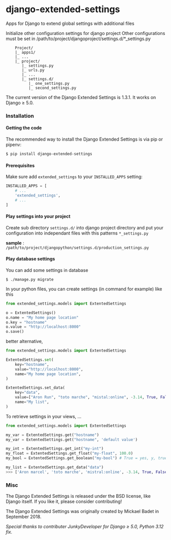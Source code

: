 # django-extended-settings
Apps for Django to extend global settings with additional files

Initialize other configuration settings for django project
Other configurations must be set in /path/to/project/djangoproject/settings.d/*_settings.py

        Project/
        |_ apps1/
        |_ ...
        |_ project/
           |_ settings.py
           |_ urls.py
           |_ ...
           |_ settings.d/
              |_ one_settings.py
              |_ second_settings.py

The current version of the Django Extended Settings is 1.3.1. It works on Django ≥ 5.0.

### Installation

#### Getting the code

The recommended way to install the Django Extended Settings is via pip or pipenv:

```bash
$ pip install django-extended-settings
```

#### Prerequisites

Make sure add ```extended_settings``` to your ```INSTALLED_APPS``` setting:

```python
INSTALLED_APPS = [
    # ...
    'extended_settings',
    # ...
]
```

#### Play settings into your project

Create sub directory ```settings.d/``` into django project directory and put your configuration into independant files with this patterns ```*_settings.py```

__sample__  : ```/path/to/project/djangopython/settings.d/production_settings.py```


#### Play database settings

You can add some settings in database

```$ ./manage.py migrate ```

In your python files, you can create settings (in command for example) like this

```python
from extended_settings.models import ExtentedSettings

o = ExtentedSettings()
o.name = "My home page location"
o.key = "hostname"
o.value = "http://localhost:8000"
o.save()
```

better alternative,

```python
from extended_settings.models import ExtentedSettings

ExtentedSettings.set(
    key="hostname",
    value="http://localhost:8000",
    name="My home page location",
)

ExtentedSettings.set_data(
    key="data",
    value=["Aron Run", "toto marche", "mistal:online", -3.14, True, False, {"val": 2}],
    name="My list",
)
```

To retrieve settings in your views, ...

```python
from extended_settings.models import ExtentedSettings

my_var = ExtentedSettings.get("hostname")
my_var = ExtentedSettings.get("hostname", 'default value')

my_int = ExtentedSettings.get_int("my-int")
my_float = ExtentedSettings.get_float("my-float", 100.0)
my_bool = ExtentedSettings.get_boolean("my-bool") # True = yes, y, true, 1, ...

my_list = ExtentedSettings.get_data("data")
>>> ['Aron marcel', 'toto marche', 'mistral:online', -3.14, True, False, {"val": 2}]
```


### Misc

The Django Extended Settings is released under the BSD license, like Django itself. If you like it, please consider contributing!

The Django Extended Settings was originally created by Mickael Badet in September 2018.

*Special thanks to contributer JunkyDeveloper for Django ≥ 5.0, Python 3.12 fix.*

